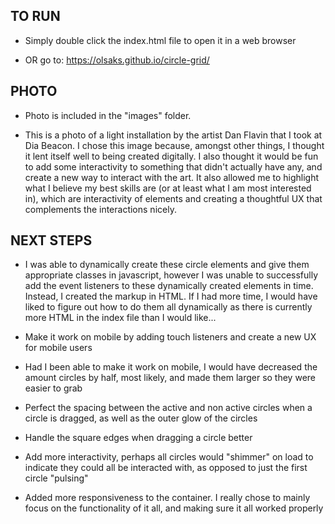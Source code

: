 ## TO RUN

- Simply double click the index.html file to open it in a web browser

- OR go to: https://olsaks.github.io/circle-grid/

## PHOTO

- Photo is included in the "images" folder.

- This is a photo of a light installation by the artist Dan Flavin that I took at Dia Beacon. I chose this image because, amongst other things, I thought it lent itself well to being created digitally. I also thought it would be fun to add some interactivity to something that didn't actually have any, and create a new way to interact with the art. It also allowed me to highlight what I believe my best skills are (or at least what I am most interested in), which are interactivity of elements and creating a thoughtful UX that complements the interactions nicely.

## NEXT STEPS

- I was able to dynamically create these circle elements and give them appropriate classes in javascript, however I was unable to successfully add the event listeners to these dynamically created elements in time. Instead, I created the markup in HTML. If I had more time, I would have liked to figure out how to do them all dynamically as there is currently more HTML in the index file than I would like...

- Make it work on mobile by adding touch listeners and create a new UX for mobile users

- Had I been able to make it work on mobile, I would have decreased the amount circles by half, most likely, and made them larger so they were easier to grab

- Perfect the spacing between the active and non active circles when a circle is dragged, as well as the outer glow of the circles

- Handle the square edges when dragging a circle better

- Add more interactivity, perhaps all circles would "shimmer" on load to indicate they could all be interacted with, as opposed to just the first circle "pulsing"

- Added more responsiveness to the container. I really chose to mainly focus on the functionality of it all, and making sure it all worked properly
